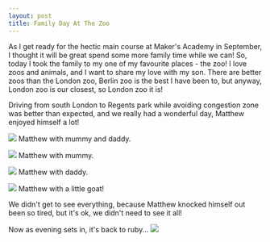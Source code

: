 ```yaml
---
layout: post
title: Family Day At The Zoo
---
```


As I get ready for the hectic main course at Maker's Academy in September, I thought it will be great spend some more family time while we can!  So, today I took the family to my one of my favourite places - the zoo!  I love zoos and animals, and I want to share my love with my son.  There are better zoos than the London zoo, Berlin zoo is the best I have been to, but anyway, London zoo is our closest, so London zoo it is!

Driving from south London to Regents park while avoiding congestion zone was better than expected, and we really had a wonderful day, Matthew enjoyed himself a lot!  

![](http://i.imgur.com/OpHR1kK.jpg)
Matthew with mummy and daddy.

![](http://i.imgur.com/H33QQWg.jpg)
Matthew with mummy.

![](http://i.imgur.com/IA4wZQp.jpg)
Matthew with daddy.

![](http://i.imgur.com/M8hZ9pr.jpg)
Matthew with a little goat!


We didn't get to see everything, because Matthew knocked himself out been so tired, but it's ok, we didn't need to see it all!  

Now as evening sets in, it's back to ruby...
![](http://images.alarabiya.net/dd/df/640x392_38158_195627.jpg)
